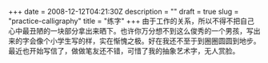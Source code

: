 +++
date = 2008-12-12T04:21:30Z
description = ""
draft = true
slug = "practice-calligraphy"
title = "练字"
+++
由于工作的关系，所以不得不把自己心中最丑陋的一块部分拿出来晒下。也许你万分想不到这么俊秀的一个男孩，写出来的字会像个小学生写的样，实在惭愧之极。好在我还不至于到圈圈圆圆到地步。 最近也开始写信了，做做笔友还不错，可惜了我的抽象艺术字，无人赏脸。